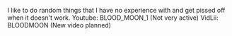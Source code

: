 I like to do random things that I have no experience with and get pissed off when it doesn't work.
Youtube: BLOOD_MOON_1 (Not very active)
VidLii: BLOODMOON (New video planned)
